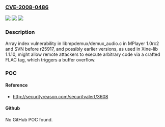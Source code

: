 ### [CVE-2008-0486](https://cve.mitre.org/cgi-bin/cvename.cgi?name=CVE-2008-0486)
![](https://img.shields.io/static/v1?label=Product&message=n%2Fa&color=blue)
![](https://img.shields.io/static/v1?label=Version&message=n%2Fa&color=blue)
![](https://img.shields.io/static/v1?label=Vulnerability&message=n%2Fa&color=brighgreen)

### Description

Array index vulnerability in libmpdemux/demux_audio.c in MPlayer 1.0rc2 and SVN before r25917, and possibly earlier versions, as used in Xine-lib 1.1.10, might allow remote attackers to execute arbitrary code via a crafted FLAC tag, which triggers a buffer overflow.

### POC

#### Reference
- http://securityreason.com/securityalert/3608

#### Github
No GitHub POC found.

